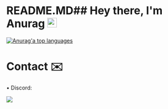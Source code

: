 # README.MD## Hey there, I'm Anurag <img src="https://media.giphy.com/media/hvRJCLFzcasrR4ia7z/giphy.gif" width="25px">

<p align="leftr"><a href="https://github.com/anuraghazra/github-readme-stats" aria-label="Link to create your own github stats image"><img alt="Anurag'a top languages" src="https://github-readme-stats.vercel.app/api/top-langs/?username=27Saumya&theme=dark&langs_count=10&hide=sourcepawn&layout=compact&hide_border=true&card_width=445&bg_color=0d1117" /></a></p>


# Contact ✉️

• Discord:

[![](https://discord.c99.nl/widget/theme-1/458541186265907210.png)](https://discord.gg/flantic)
